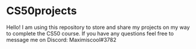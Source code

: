 # CS50projects
Hello! I am using this repository to store and share my projects on my way to complete the CS50 course. If you have any questions feel free to message me on Discord: Maximiscool#3782
